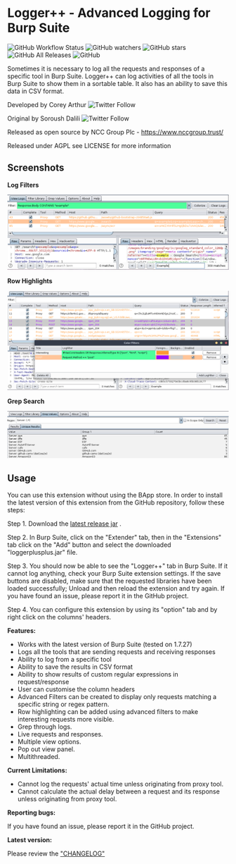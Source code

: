 Logger++ - Advanced Logging for Burp Suite
=======================
![GitHub Workflow Status](https://img.shields.io/github/workflow/status/nccgroup/LoggerPlusPlus/Java%20CI%20with%20Gradle?style=for-the-badge) ![GitHub watchers](https://img.shields.io/github/watchers/nccgroup/loggerplusplus?label=Watchers&style=for-the-badge) ![GitHub stars](https://img.shields.io/github/stars/nccgroup/loggerplusplus?style=for-the-badge) ![GitHub All Releases](https://img.shields.io/github/downloads/nccgroup/loggerplusplus/total?style=for-the-badge)
![GitHub](https://img.shields.io/github/license/nccgroup/loggerplusplus?style=for-the-badge)

Sometimes it is necessary to log all the requests and responses of a specific tool in Burp Suite. Logger++ can log activities of all the tools in Burp Suite to show them in a sortable table. It also has an ability to save this data in CSV format.

Developed by Corey Arthur ![Twitter Follow](https://img.shields.io/twitter/follow/CoreyD97?style=social)

Original by Soroush Dalili ![Twitter Follow](https://img.shields.io/twitter/follow/irsdl?style=social)

Released as open source by NCC Group Plc - https://www.nccgroup.trust/

Released under AGPL see LICENSE for more information

Screenshots
----------------------

<b>Log Filters</b>

![Log Filters](images/filters.png)

<b>Row Highlights</b>

![Row Highlights](images/colorfilters.png)

<b>Grep Search</b>

![Grep Panel](images/grep.png)


Usage
----
You can use this extension without using the BApp store. In order to install the latest version of this extension from the GitHub repository, follow these steps:

Step 1. Download the [latest release jar](https://github.com/nccgroup/LoggerPlusPlus/releases/latest) .

Step 2. In Burp Suite, click on the "Extender" tab, then in the "Extensions" tab click on the "Add" button and select the downloaded "loggerplusplus.jar" file.

Step 3. You should now be able to see the "Logger++" tab in Burp Suite. If it cannot log anything, check your Burp Suite extension settings. If the save buttons are disabled, make sure that the requested libraries have been loaded successfully; Unload and then reload the extension and try again. If you have found an issue, please report it in the GitHub project.

Step 4. You can configure this extension by using its "option" tab and by right click on the columns' headers.


<b>Features:</b>

- Works with the latest version of Burp Suite (tested on 1.7.27)
- Logs all the tools that are sending requests and receiving responses
- Ability to log from a specific tool
- Ability to save the results in CSV format
- Ability to show results of custom regular expressions in request/response
- User can customise the column headers
- Advanced Filters can be created to display only requests matching a specific string or regex pattern.
- Row highlighting can be added using advanced filters to make interesting requests more visible.
- Grep through logs.
- Live requests and responses.
- Multiple view options.
- Pop out view panel.
- Multithreaded.

<b>Current Limitations:</b>

- Cannot log the requests' actual time unless originating from proxy tool.
- Cannot calculate the actual delay between a request and its response unless originating from proxy tool.

<b>Reporting bugs:</b>

If you have found an issue, please report it in the GitHub project.

<b>Latest version:</b>

Please review the ["CHANGELOG"](CHANGELOG)
